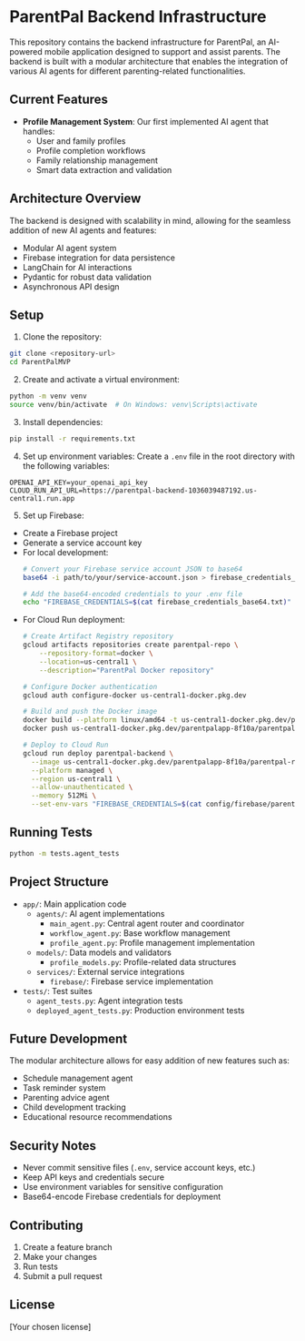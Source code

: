 # ParentPal Backend Infrastructure

This repository contains the backend infrastructure for ParentPal, an AI-powered mobile application designed to support and assist parents. The backend is built with a modular architecture that enables the integration of various AI agents for different parenting-related functionalities.

## Current Features

- **Profile Management System**: Our first implemented AI agent that handles:
  - User and family profiles
  - Profile completion workflows
  - Family relationship management
  - Smart data extraction and validation

## Architecture Overview

The backend is designed with scalability in mind, allowing for the seamless addition of new AI agents and features:
- Modular AI agent system
- Firebase integration for data persistence
- LangChain for AI interactions
- Pydantic for robust data validation
- Asynchronous API design

## Setup

1. Clone the repository:
```bash
git clone <repository-url>
cd ParentPalMVP
```

2. Create and activate a virtual environment:
```bash
python -m venv venv
source venv/bin/activate  # On Windows: venv\Scripts\activate
```

3. Install dependencies:
```bash
pip install -r requirements.txt
```

4. Set up environment variables:
Create a `.env` file in the root directory with the following variables:
```
OPENAI_API_KEY=your_openai_api_key
CLOUD_RUN_API_URL=https://parentpal-backend-1036039487192.us-central1.run.app
```

5. Set up Firebase:
- Create a Firebase project
- Generate a service account key
- For local development:
  ```bash
  # Convert your Firebase service account JSON to base64
  base64 -i path/to/your/service-account.json > firebase_credentials_base64.txt
  
  # Add the base64-encoded credentials to your .env file
  echo "FIREBASE_CREDENTIALS=$(cat firebase_credentials_base64.txt)" >> .env
  ```
- For Cloud Run deployment:
  ```bash
  # Create Artifact Registry repository
  gcloud artifacts repositories create parentpal-repo \
      --repository-format=docker \
      --location=us-central1 \
      --description="ParentPal Docker repository"

  # Configure Docker authentication
  gcloud auth configure-docker us-central1-docker.pkg.dev

  # Build and push the Docker image
  docker build --platform linux/amd64 -t us-central1-docker.pkg.dev/parentpalapp-8f10a/parentpal-repo/parentpal-backend .
  docker push us-central1-docker.pkg.dev/parentpalapp-8f10a/parentpal-repo/parentpal-backend

  # Deploy to Cloud Run
  gcloud run deploy parentpal-backend \
    --image us-central1-docker.pkg.dev/parentpalapp-8f10a/parentpal-repo/parentpal-backend \
    --platform managed \
    --region us-central1 \
    --allow-unauthenticated \
    --memory 512Mi \
    --set-env-vars "FIREBASE_CREDENTIALS=$(cat config/firebase/parentpal-service-account.json | base64),OPENAI_API_KEY=your_openai_api_key"
  ```

## Running Tests

```bash
python -m tests.agent_tests
```

## Project Structure

- `app/`: Main application code
  - `agents/`: AI agent implementations
    - `main_agent.py`: Central agent router and coordinator
    - `workflow_agent.py`: Base workflow management
    - `profile_agent.py`: Profile management implementation
  - `models/`: Data models and validators
    - `profile_models.py`: Profile-related data structures
  - `services/`: External service integrations
    - `firebase/`: Firebase service implementation
- `tests/`: Test suites
  - `agent_tests.py`: Agent integration tests
  - `deployed_agent_tests.py`: Production environment tests

## Future Development

The modular architecture allows for easy addition of new features such as:
- Schedule management agent
- Task reminder system
- Parenting advice agent
- Child development tracking
- Educational resource recommendations

## Security Notes

- Never commit sensitive files (`.env`, service account keys, etc.)
- Keep API keys and credentials secure
- Use environment variables for sensitive configuration
- Base64-encode Firebase credentials for deployment

## Contributing

1. Create a feature branch
2. Make your changes
3. Run tests
4. Submit a pull request

## License

[Your chosen license]

